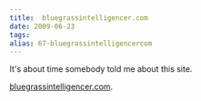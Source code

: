 ```yaml
---
title:  bluegrassintelligencer.com
date: 2009-06-23
tags: 
alias: 67-bluegrassintelligencercom
---
```


It's about time somebody told me about this site.

[bluegrassintelligencer.com](http://bluegrassintelligencer.com/).